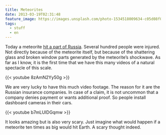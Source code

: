 ```yaml
---
title: Meteorites
date: 2013-03-19T02:31:48
feature_image: https://images.unsplash.com/photo-1534518009634-c05d08f02867?ixlib=rb-0.3.5&q=80&fm=jpg&crop=entropy&cs=tinysrgb&w=1080&fit=max&ixid=eyJhcHBfaWQiOjExNzczfQ&s=a9b7afb5b670e5656235e79d0fb06c67
tags:
  - stuff
  - en
---
```


Today a meteorite [hit a part of Russia](http://www.guardian.co.uk/world/gallery/2013/feb/15/meteorite-explosion-russia-in-pictures?intcmp=122). Several hundred people were injured. Not directly because of the meteorite itself, but because of the shattering glass and broken window parts generated by the meteorite’s shockwave. As far as I know, it is the first time that we have this many videos of a natural spectacle of this scale.

{{< youtube 8zAmN2Yy50g >}}

We are very lucky to have this much video footage. The reason for it are the Russian insurance companies. In case of a claim, it is not uncommon that a company denies payment or wants additional proof. So people install dashboard cameras in their cars.

{{< youtube b7mLUIDGqmw >}}

It looks amazing but is also very scary. Just imagine what would happen if a meteorite ten times as big would hit Earth. A scary thought indeed.
